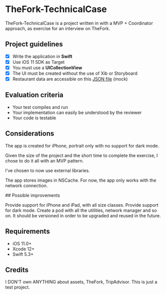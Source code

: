 # TheFork-TechnicalCase

TheFork-TechnicalCase is a project written in with a MVP + Coordinator approach, as exercise for an interview on TheFork.

## Project guidelines

- [x] Write the application in **Swift**
- [x] Use iOS 11 SDK as Target
- [x] You must use a **UICollectionView**
- [x] The UI must be created without the use of Xib or Storyboard
- [x] Restaurant data are accessible on this [JSON file](https://ptitchevreuil.github.io/test.json) (mock)

## Evaluation criteria

- Your test compiles and run
- Your implementation can easily be understood by the reviewer
- Your code is testable

## Considerations

The app is created for iPhone, portrait only with no support for dark mode. 

Given the size of the project and the short time to complete the exercise, I chose to do it all with an MVP pattern.

I've chosen to now use external libraries.

The app stores images in NSCache. For now, the app only works with the network connection.

## Possible improvements

Provide support for iPhone and iPad, with all size classes. 
Provide support for dark mode.
Create a pod with all the utilities, network manager and so on. It should be versioned in order to be upgraded and reused in the future.

## Requirements

- iOS 11.0+
- Xcode 12+
- Swift 5.3+

## Credits

I DON'T own ANYTHING about assets, TheFork, TripAdvisor. This is just a test project.
